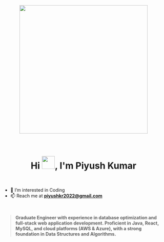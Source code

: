 <p align="center">
<img src="https://github.com/Anmol-Baranwal/Cool-GIFs-For-GitHub/assets/74038190/3b4607a1-1cc6-41f1-926f-892ae880e7a5" width="400">
</p>
<br>
<h1 align="center">Hi <img src="https://user-images.githubusercontent.com/74038190/214644152-52f47eb3-5e31-4f47-8758-05c9468d5596.gif" width="40">, I'm Piyush Kumar</h1>
<br>

- 👀 I’m interested in Coding
- 📫 Reach me at [**piyushkr2022@gmail.com**](mailto:piyushkr2022@gmail.com)</a>

<br>

> **Graduate Engineer with experience in database optimization and full-stack web application development. Proficient in Java, React, MySQL, and cloud platforms (AWS & Azure), with a strong foundation in Data Structures and Algorithms.**


